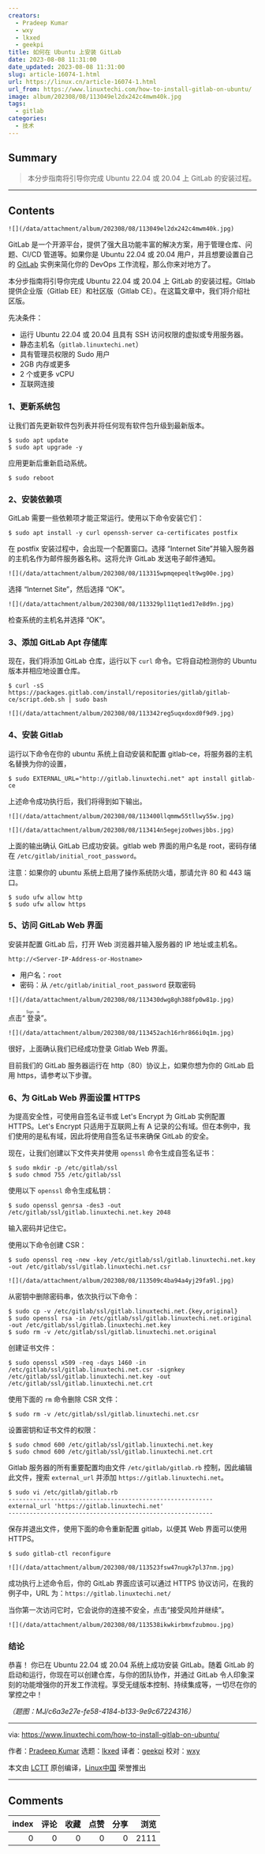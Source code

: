 ```yaml
---
creators:
  - Pradeep Kumar
  - wxy
  - lkxed
  - geekpi
title: 如何在 Ubuntu 上安装 GitLab
date: 2023-08-08 11:31:00
date_updated: 2023-08-08 11:31:00
slug: article-16074-1.html
url: https://linux.cn/article-16074-1.html
url_from: https://www.linuxtechi.com/how-to-install-gitlab-on-ubuntu/
image: album/202308/08/113049el2dx242c4mwm40k.jpg
tags:
  - gitlab
categories:
  - 技术
---
```


## Summary

> 本分步指南将引导你完成 Ubuntu 22.04 或 20.04 上 GitLab 的安装过程。

***

<!-- more -->

## Contents

`![](/data/attachment/album/202308/08/113049el2dx242c4mwm40k.jpg)`

GitLab 是一个开源平台，提供了强大且功能丰富的解决方案，用于管理仓库、问题、CI/CD 管道等。如果你是 Ubuntu 22.04 或 20.04 用户，并且想要设置自己的 [GitLab](https://about.gitlab.com/) 实例来简化你的 DevOps 工作流程，那么你来对地方了。

本分步指南将引导你完成 Ubuntu 22.04 或 20.04 上 GitLab 的安装过程。GItlab 提供企业版（Gitlab EE）和社区版（Gitlab CE）。在这篇文章中，我们将介绍社区版。

先决条件：

* 运行 Ubuntu 22.04 或 20.04 且具有 SSH 访问权限的虚拟或专用服务器。
* 静态主机名（`gitlab.linuxtechi.net`）
* 具有管理员权限的 Sudo 用户
* 2GB 内存或更多
* 2 个或更多 vCPU
* 互联网连接

### 1、更新系统包

让我们首先更新软件包列表并将任何现有软件包升级到最新版本。

```shell
$ sudo apt update
$ sudo apt upgrade -y
```

应用更新后重新启动系统。

```shell
$ sudo reboot
```

### 2、安装依赖项

GitLab 需要一些依赖项才能正常运行。使用以下命令安装它们：

```shell
$ sudo apt install -y curl openssh-server ca-certificates postfix
```

在 postfix 安装过程中，会出现一个配置窗口。选择 “Internet Site”并输入服务器的主机名作为邮件服务器名称。这将允许 GitLab 发送电子邮件通知。

`![](/data/attachment/album/202308/08/113315wpmqepeqlt9wg00e.jpg)`

选择 “Internet Site”，然后选择 “OK”。

`![](/data/attachment/album/202308/08/113329pl11qt1ed17e8d9n.jpg)`

检查系统的主机名并选择 “OK”。

### 3、添加 GitLab Apt 存储库

现在，我们将添加 GitLab 仓库，运行以下 `curl` 命令。它将自动检测你的 Ubuntu 版本并相应地设置仓库。

```shell
$ curl -sS https://packages.gitlab.com/install/repositories/gitlab/gitlab-ce/script.deb.sh | sudo bash
```

`![](/data/attachment/album/202308/08/113342reg5uqxdoxd0f9d9.jpg)`

### 4、安装 Gitlab

运行以下命令在你的 ubuntu 系统上自动安装和配置 gitlab-ce，将服务器的主机名替换为你的设置，

```shell
$ sudo EXTERNAL_URL="http://gitlab.linuxtechi.net" apt install gitlab-ce
```

上述命令成功执行后，我们将得到如下输出。

`![](/data/attachment/album/202308/08/113400llqmmw55tllwy55w.jpg)`

`![](/data/attachment/album/202308/08/113414n5egejzo0wesjbbs.jpg)`

上面的输出确认 GitLab 已成功安装。gitlab web 界面的用户名是 root，密码存储在 `/etc/gitlab/initial_root_password`。

注意：如果你的 ubuntu 系统上启用了操作系统防火墙，那请允许 80 和 443 端口。

```shell
$ sudo ufw allow http
$ sudo ufw allow https
```

### 5、访问 GitLab Web 界面

安装并配置 GitLab 后，打开 Web 浏览器并输入服务器的 IP 地址或主机名。

```shell
http://<Server-IP-Address-or-Hostname>
```

* 用户名：`root`
* 密码：从 `/etc/gitlab/initial_root_password` 获取密码

`![](/data/attachment/album/202308/08/113430dwg8gh388fp0w81p.jpg)`

点击“<ruby> 登录 <rt>  Sign in </rt></ruby>”。

`![](/data/attachment/album/202308/08/113452ach16rhr866i0q1m.jpg)`

很好，上面确认我们已经成功登录 Gitlab Web 界面。

目前我们的 GitLab 服务器运行在 http（80）协议上，如果你想为你的 GitLab 启用 https，请参考以下步骤。

### 6、为 GitLab Web 界面设置 HTTPS

为提高安全性，可使用自签名证书或 Let's Encrypt 为 GitLab 实例配置 HTTPS。Let's Encrypt 只适用于互联网上有 A 记录的公有域。但在本例中，我们使用的是私有域，因此将使用自签名证书来确保 GitLab 的安全。

现在，让我们创建以下文件夹并使用 `openssl` 命令生成自签名证书：

```shell
$ sudo mkdir -p /etc/gitlab/ssl
$ sudo chmod 755 /etc/gitlab/ssl
```

使用以下 `openssl` 命令生成私钥：

```shell
$ sudo openssl genrsa -des3 -out /etc/gitlab/ssl/gitlab.linuxtechi.net.key 2048
```

输入密码并记住它。

使用以下命令创建 CSR：

```shell
$ sudo openssl req -new -key /etc/gitlab/ssl/gitlab.linuxtechi.net.key -out /etc/gitlab/ssl/gitlab.linuxtechi.net.csr
```

`![](/data/attachment/album/202308/08/113509c4ba94a4yj29fa9l.jpg)`

从密钥中删除密码串，依次执行以下命令：

```shell
$ sudo cp -v /etc/gitlab/ssl/gitlab.linuxtechi.net.{key,original}
$ sudo openssl rsa -in /etc/gitlab/ssl/gitlab.linuxtechi.net.original -out /etc/gitlab/ssl/gitlab.linuxtechi.net.key
$ sudo rm -v /etc/gitlab/ssl/gitlab.linuxtechi.net.original
```

创建证书文件：

```shell
$ sudo openssl x509 -req -days 1460 -in /etc/gitlab/ssl/gitlab.linuxtechi.net.csr -signkey /etc/gitlab/ssl/gitlab.linuxtechi.net.key -out /etc/gitlab/ssl/gitlab.linuxtechi.net.crt
```

使用下面的 `rm` 命令删除 CSR 文件：

```shell
$ sudo rm -v /etc/gitlab/ssl/gitlab.linuxtechi.net.csr
```

设置密钥和证书文件的权限：

```shell
$ sudo chmod 600 /etc/gitlab/ssl/gitlab.linuxtechi.net.key
$ sudo chmod 600 /etc/gitlab/ssl/gitlab.linuxtechi.net.crt
```

Gitlab 服务器的所有重要配置均由文件 `/etc/gitlab/gitlab.rb` 控制，因此编辑此文件，搜索 `external_url` 并添加 `https://gitlab.linuxtechi.net`。

```shell
$ sudo vi /etc/gitlab/gitlab.rb
----------------------------------------------------------
external_url 'https://gitlab.linuxtechi.net'
----------------------------------------------------------
```

保存并退出文件，使用下面的命令重新配置 gitlab，以便其 Web 界面可以使用 HTTPS。

```shell
$ sudo gitlab-ctl reconfigure
```

`![](/data/attachment/album/202308/08/113523fsw47nugk7pl37nm.jpg)`

成功执行上述命令后，你的 GitLab 界面应该可以通过 HTTPS 协议访问，在我的例子中，URL 为：`https://gitlab.linuxtechi.net/`

当你第一次访问它时，它会说你的连接不安全，点击“接受风险并继续”。

`![](/data/attachment/album/202308/08/113538ikwkirbmxfzubmou.jpg)`

### 结论

恭喜！ 你已在 Ubuntu 22.04 或 20.04 系统上成功安装 GitLab。随着 GitLab 的启动和运行，你现在可以创建仓库，与你的团队协作，并通过 GitLab 令人印象深刻的功能增强你的开发工作流程。享受无缝版本控制、持续集成等，一切尽在你的掌控之中！

*（题图：MJ/c6a3e27e-fe58-4184-b133-9e9c67224316）*

---

via: <https://www.linuxtechi.com/how-to-install-gitlab-on-ubuntu/>

作者：[Pradeep Kumar](https://www.linuxtechi.com/author/pradeep/) 选题：[lkxed](https://github.com/lkxed/) 译者：[geekpi](https://github.com/geekpi) 校对：[wxy](https://github.com/wxy)

本文由 [LCTT](https://github.com/LCTT/TranslateProject) 原创编译，[Linux中国](https://linux.cn/) 荣誉推出

***

## Comments


|   index |   评论 |   收藏 |   点赞 |   分享 |   浏览 |
|--------:|-------:|-------:|-------:|-------:|-------:|
|       0 |      0 |      0 |      0 |      0 |   2111 |
